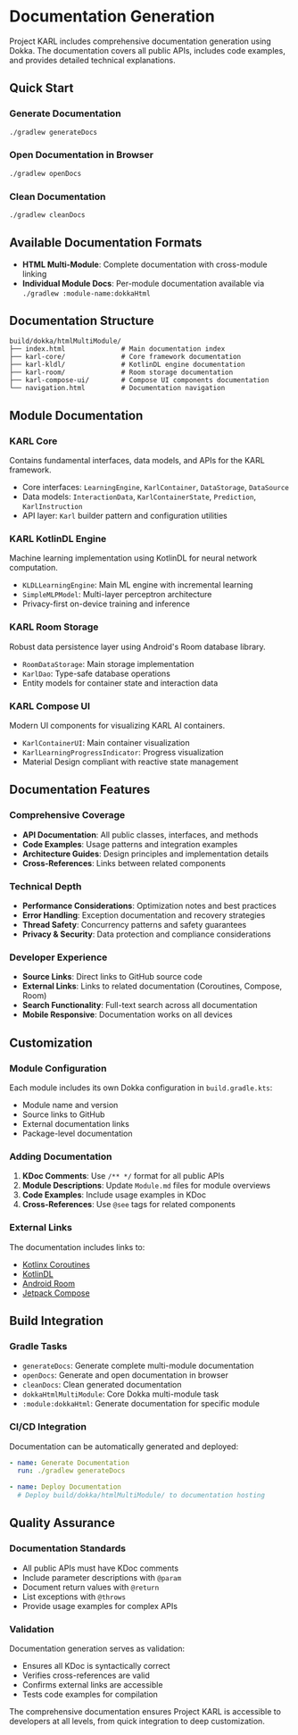 # Documentation Generation

Project KARL includes comprehensive documentation generation using Dokka. The documentation covers all public APIs, includes code examples, and provides detailed technical explanations.

## Quick Start

### Generate Documentation

```bash
./gradlew generateDocs
```

### Open Documentation in Browser

```bash
./gradlew openDocs
```

### Clean Documentation

```bash
./gradlew cleanDocs
```

## Available Documentation Formats

- **HTML Multi-Module**: Complete documentation with cross-module linking
- **Individual Module Docs**: Per-module documentation available via `./gradlew :module-name:dokkaHtml`

## Documentation Structure

```pgsql
build/dokka/htmlMultiModule/
├── index.html              # Main documentation index
├── karl-core/              # Core framework documentation
├── karl-kldl/              # KotlinDL engine documentation  
├── karl-room/              # Room storage documentation
├── karl-compose-ui/        # Compose UI components documentation
└── navigation.html         # Documentation navigation
```

## Module Documentation

### KARL Core

Contains fundamental interfaces, data models, and APIs for the KARL framework.

- Core interfaces: `LearningEngine`, `KarlContainer`, `DataStorage`, `DataSource`
- Data models: `InteractionData`, `KarlContainerState`, `Prediction`, `KarlInstruction`
- API layer: `Karl` builder pattern and configuration utilities

### KARL KotlinDL Engine

Machine learning implementation using KotlinDL for neural network computation.

- `KLDLLearningEngine`: Main ML engine with incremental learning
- `SimpleMLPModel`: Multi-layer perceptron architecture
- Privacy-first on-device training and inference

### KARL Room Storage

Robust data persistence layer using Android's Room database library.

- `RoomDataStorage`: Main storage implementation
- `KarlDao`: Type-safe database operations
- Entity models for container state and interaction data

### KARL Compose UI

Modern UI components for visualizing KARL AI containers.

- `KarlContainerUI`: Main container visualization
- `KarlLearningProgressIndicator`: Progress visualization
- Material Design compliant with reactive state management

## Documentation Features

### Comprehensive Coverage

- **API Documentation**: All public classes, interfaces, and methods
- **Code Examples**: Usage patterns and integration examples
- **Architecture Guides**: Design principles and implementation details
- **Cross-References**: Links between related components

### Technical Depth

- **Performance Considerations**: Optimization notes and best practices
- **Error Handling**: Exception documentation and recovery strategies
- **Thread Safety**: Concurrency patterns and safety guarantees
- **Privacy & Security**: Data protection and compliance considerations

### Developer Experience

- **Source Links**: Direct links to GitHub source code
- **External Links**: Links to related documentation (Coroutines, Compose, Room)
- **Search Functionality**: Full-text search across all documentation
- **Mobile Responsive**: Documentation works on all devices

## Customization

### Module Configuration

Each module includes its own Dokka configuration in `build.gradle.kts`:

- Module name and version
- Source links to GitHub
- External documentation links
- Package-level documentation

### Adding Documentation

1. **KDoc Comments**: Use `/** */` format for all public APIs
2. **Module Descriptions**: Update `Module.md` files for module overviews
3. **Code Examples**: Include usage examples in KDoc
4. **Cross-References**: Use `@see` tags for related components

### External Links

The documentation includes links to:

- [Kotlinx Coroutines](https://kotlinlang.org/api/kotlinx.coroutines/)
- [KotlinDL](https://kotlin.github.io/kotlindl/)
- [Android Room](https://developer.android.com/reference/androidx/room/package-summary)
- [Jetpack Compose](https://developer.android.com/reference/kotlin/androidx/compose/package-summary)

## Build Integration

### Gradle Tasks

- `generateDocs`: Generate complete multi-module documentation
- `openDocs`: Generate and open documentation in browser
- `cleanDocs`: Clean generated documentation
- `dokkaHtmlMultiModule`: Core Dokka multi-module task
- `:module:dokkaHtml`: Generate documentation for specific module

### CI/CD Integration

Documentation can be automatically generated and deployed:

```yaml
- name: Generate Documentation
  run: ./gradlew generateDocs

- name: Deploy Documentation
  # Deploy build/dokka/htmlMultiModule/ to documentation hosting
```

## Quality Assurance

### Documentation Standards

- All public APIs must have KDoc comments
- Include parameter descriptions with `@param`
- Document return values with `@return`
- List exceptions with `@throws`
- Provide usage examples for complex APIs

### Validation

Documentation generation serves as validation:

- Ensures all KDoc is syntactically correct
- Verifies cross-references are valid
- Confirms external links are accessible
- Tests code examples for compilation

The comprehensive documentation ensures Project KARL is accessible to developers at all levels, from quick integration to deep customization.
